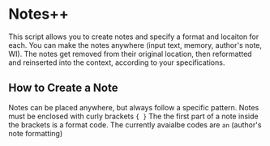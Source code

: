 # Notes++
This script allows you to create notes and specify a format and locaiton for each. You can make the notes anywhere (input text, memory, author's note, WI). The notes get removed from their original location, then reformatted and reinserted into the context, according to your specifications.

## How to Create a Note
Notes can be placed anywhere, but always follow a specific pattern.
Notes must be enclosed with curly brackets `{ }`
The the first part of a note inside the brackets is a format code. The currently avaialbe codes are `an` (author's note formatting)
